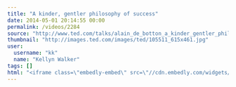 ```yaml
---
title: "A kinder, gentler philosophy of success"
date: 2014-05-01 20:14:55 00:00
permalink: /videos/2284
source: "http://www.ted.com/talks/alain_de_botton_a_kinder_gentler_philosophy_of_success"
thumbnail: "http://images.ted.com/images/ted/105511_615x461.jpg"
user:
  username: "kk"
  name: "Kellyn Walker"
tags: []
html: "<iframe class=\"embedly-embed\" src=\"//cdn.embedly.com/widgets/media.html?src=http%3A%2F%2Fembed.ted.com%2Ftalks%2Falain_de_botton_a_kinder_gentler_philosophy_of_success.html&wmode=transparent&url=http%3A%2F%2Fwww.ted.com%2Ftalks%2Falain_de_botton_a_kinder_gentler_philosophy_of_success&image=http%3A%2F%2Fimages.ted.com%2Fimages%2Fted%2F105511_615x461.jpg&key=daaebf4d9cdd46779200162d0ca86e20&type=text%2Fhtml&schema=ted\" width=\"640\" height=\"360\" scrolling=\"no\" frameborder=\"0\" allowfullscreen></iframe>"
---
```


